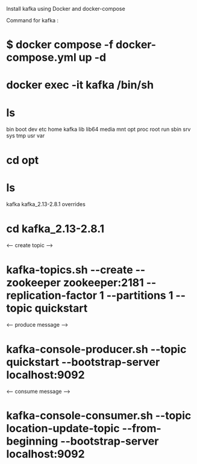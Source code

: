 Install kafka using Docker and docker-compose

Command for kafka :
# $ docker compose -f docker-compose.yml up -d
# docker exec -it kafka /bin/sh
# ls
bin  boot  dev  etc  home  kafka  lib  lib64  media  mnt  opt  proc  root  run  sbin  srv  sys  tmp  usr  var
# cd opt
# ls
kafka  kafka_2.13-2.8.1  overrides
# cd kafka_2.13-2.8.1
<-- create topic -->
# kafka-topics.sh --create --zookeeper zookeeper:2181 --replication-factor 1 --partitions 1 --topic quickstart
<-- produce message -->

# kafka-console-producer.sh --topic quickstart --bootstrap-server localhost:9092
<-- consume message -->
# kafka-console-consumer.sh --topic location-update-topic --from-beginning --bootstrap-server localhost:9092
 
